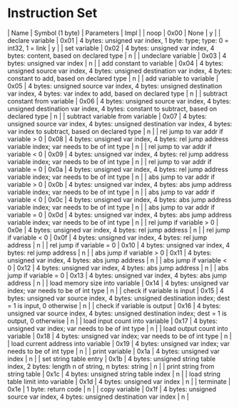 Instruction Set
===

| Name                                  | Symbol (1 byte) | Parameters                                                                                                                          | Impl |
| noop                                  | 0x00            | None                                                                                                                                | y    |
| declare variable                      | 0x01            | 4 bytes: unsigned var index, 1 byte: type; type: 0 = int32, 1 = link                                                                | y    |
| set variable                          | 0x02            | 4 bytes: unsigned var index, 4 bytes: content, based on declared type                                                               | n    |
| undeclare variable                    | 0x03            | 4 bytes: unsigned var index                                                                                                         | n    |
| add constant to variable              | 0x04            | 4 bytes: unsigned source var index, 4 bytes: unsigned destination var index, 4 bytes: constant to add, based on declared type       | n    |
| add variable to variable              | 0x05            | 4 bytes: unsigned source var index, 4 bytes: unsigned destination var index, 4 bytes: var index to add, based on declared type      | n    |
| subtract constant from variable       | 0x06            | 4 bytes: unsigned source var index, 4 bytes: unsigned destination var index, 4 bytes: constant to subtract, based on declared type  | n    |
| subtract variable from variable       | 0x07            | 4 bytes: unsigned source var index, 4 bytes: unsigned destination var index, 4 bytes: var index to subtract, based on declared type | n    |
| rel jump to var addr if variable > 0  | 0x08            | 4 bytes: unsigned var index, 4 bytes: rel jump address variable index; var needs to be of int type                                  | n    |
| rel jump to var addr if variable < 0  | 0x09            | 4 bytes: unsigned var index, 4 bytes: rel jump address variable index; var needs to be of int type                                  | n    |
| rel jump to var addr if variable = 0  | 0x0a            | 4 bytes: unsigned var index, 4 bytes: rel jump address variable index; var needs to be of int type                                  | n    |
| abs jump to var addr if variable > 0  | 0x0b            | 4 bytes: unsigned var index, 4 bytes: abs jump address variable index; var needs to be of int type                                  | n    |
| abs jump to var addr if variable < 0  | 0x0c            | 4 bytes: unsigned var index, 4 bytes: abs jump address variable index; var needs to be of int type                                  | n    |
| abs jump to var addr if variable = 0  | 0x0d            | 4 bytes: unsigned var index, 4 bytes: abs jump address variable index; var needs to be of int type                                  | n    |
| rel jump if variable > 0              | 0x0e            | 4 bytes: unsigned var index, 4 bytes: rel jump address                                                                              | n    |
| rel jump if variable < 0              | 0x0f            | 4 bytes: unsigned var index, 4 bytes: rel jump address                                                                              | n    |
| rel jump if variable = 0              | 0x10            | 4 bytes: unsigned var index, 4 bytes: rel jump address                                                                              | n    |
| abs jump if variable > 0              | 0x11            | 4 bytes: unsigned var index, 4 bytes: abs jump address                                                                              | n    |
| abs jump if variable < 0              | 0x12            | 4 bytes: unsigned var index, 4 bytes: abs jump address                                                                              | n    |
| abs jump if variable = 0              | 0x13            | 4 bytes: unsigned var index, 4 bytes: abs jump address                                                                              | n    |
| load memory size into variable        | 0x14            | 4 bytes: unsigned var index; var needs to be of int type                                                                            | n    |
| check if variable is input            | 0x15            | 4 bytes: unsigned var source index, 4 bytes: unsigned destination index; dest = 1 is input, 0 otherwise                             | n    |
| check if variable is output           | 0x16            | 4 bytes: unsigned var source index, 4 bytes: unsigned destination index; dest = 1 is output, 0 otherwise                            | n    |
| load input count into variable        | 0x17            | 4 bytes: unsigned var index; var needs to be of int type                                                                            | n    |
| load output count into variable       | 0x18            | 4 bytes: unsigned var index; var needs to be of int type                                                                            | n    |
| load current address into variable    | 0x19            | 4 bytes: unsigned var index; var needs to be of int type                                                                            | n    |
| print variable                        | 0x1a            | 4 bytes: unsigned var index                                                                                                         | n    |
| set string table entry                | 0x1b            | 4 bytes: unsigned string table index, 2 bytes: length n of string, n bytes: string                                                  | n    |
| print string from string table        | 0x1c            | 4 bytes: unsigned string table index                                                                                                | n    |
| load string table limit into variable | 0x1d            | 4 bytes: unsigned var index                                                                                                         | n    |
| terminate                             | 0x1e            | 1 byte: return code                                                                                                                 | n    |
| copy variable                         | 0x1f            | 4 bytes: unsigned source var index, 4 bytes: unsigned destination var index                                                         | n    |
